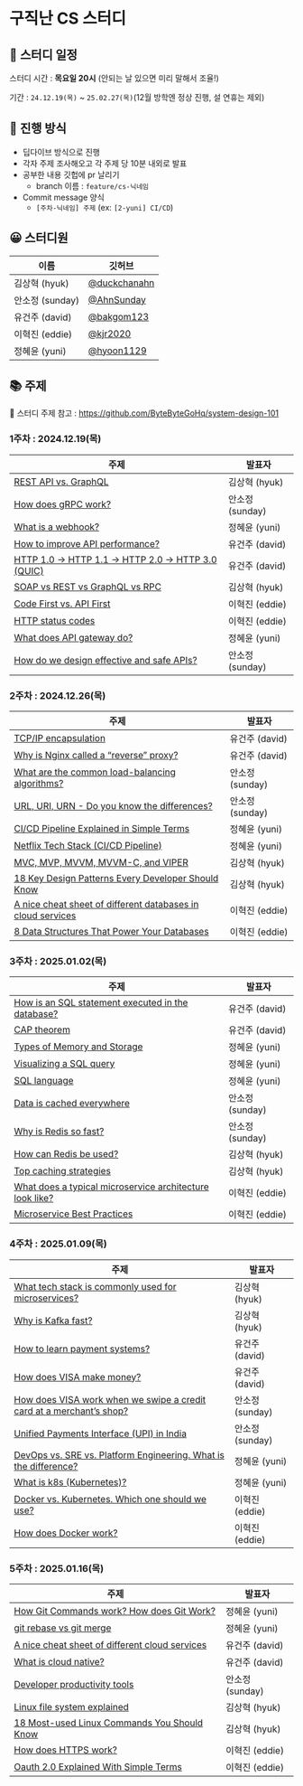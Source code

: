 # 구직난 CS 스터디

## 📅 스터디 일정

스터디 시간 : **목요일 20시** (안되는 날 있으면 미리 말해서 조율!)

기간  : `24.12.19(목)` ~ `25.02.27(목)`(12월 방학엔 정상 진행, 설 연휴는 제외)


## 🚀 진행 방식

- 딥다이브 방식으로 진행
- 각자 주제 조사해오고 각 주제 당 10분 내외로 발표
- 공부한 내용 깃헙에 pr 날리기
    - branch 이름 : `feature/cs-닉네임`
- Commit message 양식
    - `[주차-닉네임] 주제` (ex: `[2-yuni] CI/CD`)

## 😀 스터디원
| **이름** | 깃허브 |
| --- | --- |
| 김상혁 (hyuk) | [@duckchanahn](https://github.com/duckchanahn) |
| 안소정 (sunday) | [@AhnSunday](https://github.com/AhnSunday) |
| 유건주 (david) | [@bakgom123](https://github.com/bakgom123) |
| 이혁진 (eddie) | [@kjr2020](https://github.com/kjr2020) |
| 정혜윤 (yuni) | [@hyoon1129](https://github.com/hyoon1129) |


## 📚 주제 
🔗 스터디 주제 참고 : https://github.com/ByteByteGoHq/system-design-101

### 1주차 : 2024.12.19(목)
| **주제** | **발표자** |
| --- | --- |
| [REST API vs. GraphQL](https://github.com/9-Geek-NaN/CS-Study/blob/main/Communication-protocols/SOAP%20vs%20REST%20vs%20GraphQL%20vs%20RPC.md) | 김상혁 (hyuk) |
| [How does gRPC work?](https://github.com/9-Geek-NaN/CS-Study/blob/main/Communication-protocols/How%20does%20gRPC%20work%3F.md) | 안소정 (sunday) |
| [What is a webhook?](https://github.com/9-Geek-NaN/CS-Study/blob/main/Communication-protocols/What%20is%20a%20webhook%3F.md) | 정혜윤 (yuni) |
| [How to improve API performance?](https://github.com/9-Geek-NaN/CS-Study/blob/main/Communication-protocols/How%20to%20improve%20API%20performance%3F.md) | 유건주 (david) |
| [HTTP 1.0 -> HTTP 1.1 -> HTTP 2.0 -> HTTP 3.0 (QUIC)](https://github.com/9-Geek-NaN/CS-Study/blob/main/Communication-protocols/HTTP%201%200%20-%20HTTP%201%201%20-%20HTTP%202%200%20-%20HTTP%203%200%20(QUIC).md) | 유건주 (david) |
| [SOAP vs REST vs GraphQL vs RPC](https://github.com/9-Geek-NaN/CS-Study/blob/main/Communication-protocols/SOAP%20vs%20REST%20vs%20GraphQL%20vs%20RPC.md) | 김상혁 (hyuk) |
| [Code First vs. API First](https://github.com/9-Geek-NaN/CS-Study/blob/main/Communication-protocols/Code%20First%20vs.%20API%20First.md) | 이혁진 (eddie) |
| [HTTP status codes](https://github.com/9-Geek-NaN/CS-Study/blob/main/Communication-protocols/Http%20status%20codes.md) | 이혁진 (eddie) |
| [What does API gateway do?](https://github.com/9-Geek-NaN/CS-Study/blob/main/Communication-protocols/What%20does%20API%20gateway%20do%3F.md) | 정혜윤 (yuni) |
| [How do we design effective and safe APIs?](https://github.com/9-Geek-NaN/CS-Study/blob/main/Communication-protocols/How%20do%20we%20design%20effective%20and%20safe%20APIs%3F.md) | 안소정 (sunday) |

### 2주차 : 2024.12.26(목)
| **주제** | **발표자** |
| --- | --- |
| [TCP/IP encapsulation](https://github.com/9-Geek-NaN/CS-Study/blob/main/Communication-protocols/TCP%20IP%20encapsulation.md) | 유건주 (david) |
| [Why is Nginx called a “reverse” proxy?](https://github.com/9-Geek-NaN/CS-Study/blob/main/Communication-protocols/Why%20is%20Nginx%20called%20a%20%E2%80%9Creverse%E2%80%9D%20proxy.md) | 유건주 (david) |
| [What are the common load-balancing algorithms?](https://github.com/9-Geek-NaN/CS-Study/blob/main/Communication-protocols/What%20are%20the%20common%20load-balancing%20algorithms%3F.md) | 안소정 (sunday) |
| [URL, URI, URN - Do you know the differences?](https://github.com/9-Geek-NaN/CS-Study/blob/main/Communication-protocols/URL%2C%20URI%2C%20URN%20-%20Do%20you%20know%20the%20differences%3F.md) | 안소정 (sunday) |
| [CI/CD Pipeline Explained in Simple Terms](https://github.com/9-Geek-NaN/CS-Study/blob/main/CICD/CICD%20Pipeline%20Explained%20in%20Simple%20Terms.md) | 정혜윤 (yuni) |
| [Netflix Tech Stack (CI/CD Pipeline)](https://github.com/9-Geek-NaN/CS-Study/blob/main/CICD/Netflix%20Tech%20Stack%20(CICD%20Pipeline).md) | 정혜윤 (yuni) |
| [MVC, MVP, MVVM, MVVM-C, and VIPER](https://github.com/9-Geek-NaN/CS-Study/blob/main/Architecture-patterns/MVC_MVP_MVVM_MVVM-C_and_VIPER.md) | 김상혁 (hyuk) |
| [18 Key Design Patterns Every Developer Should Know](https://github.com/9-Geek-NaN/CS-Study/blob/main/Architecture-patterns/18_Key_Design_Patterns.md) | 김상혁 (hyuk) |
| [A nice cheat sheet of different databases in cloud services](https://github.com/9-Geek-NaN/CS-Study/blob/main/Database/A%20nice%20cheat%20sheet%20of%20different%20databases%20in%20cloud%20services.md) | 이혁진 (eddie) |
| [8 Data Structures That Power Your Databases](https://github.com/9-Geek-NaN/CS-Study/blob/main/Database/8%20Data%20Structures%20That%20Power%20Your%20Databases.md) | 이혁진 (eddie) |


### 3주차 : 2025.01.02(목)
| **주제** | **발표자** |
| --- | --- |
| [How is an SQL statement executed in the database?](https://github.com/9-Geek-NaN/CS-Study/blob/main/Database/How%20is%20an%20SQL%20statement%20executed%20in%20the%20database%3F.md) | 유건주 (david) |
| [CAP theorem](https://github.com/9-Geek-NaN/CS-Study/blob/main/Database/CAP%20theorem.md) | 유건주 (david) |
| [Types of Memory and Storage](https://github.com/9-Geek-NaN/CS-Study/blob/main/Database/Types%20of%20Memory%20and%20Storage.md) | 정혜윤 (yuni) |
| [Visualizing a SQL query](https://github.com/9-Geek-NaN/CS-Study/blob/main/Database/Visualizing%20a%20SQL%20query.md) | 정혜윤 (yuni) |
| [SQL language](https://github.com/9-Geek-NaN/CS-Study/blob/main/Database/SQL%20language.md) | 정혜윤 (yuni) |
| [Data is cached everywhere](https://github.com/9-Geek-NaN/CS-Study/blob/main/Cache/Data%20is%20cached%20everywhere.md) | 안소정 (sunday) |
| [Why is Redis so fast?](https://github.com/9-Geek-NaN/CS-Study/blob/main/Cache/Why%20is%20Redis%20so%20fast%3F.md) | 안소정 (sunday) |
| [How can Redis be used?](https://github.com/9-Geek-NaN/CS-Study/blob/main/Cache/How%20can%20Redis%20be%20used%3F.md) | 김상혁 (hyuk) |
| [Top caching strategies](https://github.com/9-Geek-NaN/CS-Study/blob/main/Cache/Top%20caching%20strategies.md) | 김상혁 (hyuk) |
| [What does a typical microservice architecture look like?](https://github.com/9-Geek-NaN/CS-Study/blob/main/Microservice%20architecture/What%20does%20a%20typical%20microservice%20architecture%20look%20like%3F.md) | 이혁진 (eddie) |
| [Microservice Best Practices](https://github.com/9-Geek-NaN/CS-Study/blob/main/Microservice%20architecture/Microservice%20Best%20Practices.md) | 이혁진 (eddie) |


### 4주차 : 2025.01.09(목)
| **주제** | **발표자** |
| --- | --- |
| [What tech stack is commonly used for microservices?](https://github.com/9-Geek-NaN/CS-Study/blob/main/Microservice%20architecture/What%20tech%20stack%20is%20commonly%20used%20for%20microservices%3F.md) | 김상혁 (hyuk) |
| [Why is Kafka fast?](https://github.com/9-Geek-NaN/CS-Study/blob/main/Microservice%20architecture/Why%20is%20Kafka%20fast.md) | 김상혁 (hyuk) |
| [How to learn payment systems?](https://github.com/9-Geek-NaN/CS-Study/blob/main/Payment-systems/How%20to%20Learn%20Payments%3F.md) | 유건주 (david) |
| [How does VISA make money?](https://github.com/9-Geek-NaN/CS-Study/blob/main/Payment-systems/How%20Does%20VISA%20Make%20Money%3F.md) | 유건주 (david) |
| [How does VISA work when we swipe a credit card at a merchant’s shop?](https://github.com/9-Geek-NaN/CS-Study/blob/main/Payment-systems/How%20does%20VISA%20work%20when%20we%20swipe%20a%20credit%20card%20at%20a%20merchant%E2%80%99s%20shop%3F.md) | 안소정 (sunday) |
| [Unified Payments Interface (UPI) in India](https://github.com/9-Geek-NaN/CS-Study/blob/main/Payment-systems/Payment%20Systems%20Around%20The%20World%20Series%20(Part%201)%3A%20Unified%20Payments%20Interface%20(UPI)%20in%20India.md) | 안소정 (sunday) |
| [DevOps vs. SRE vs. Platform Engineering. What is the difference?](https://github.com/9-Geek-NaN/CS-Study/blob/main/DevOps/DevOps%20vs.%20SRE%20vs.%20Platform%20Engineering.md) | 정혜윤 (yuni) |
| [What is k8s (Kubernetes)?](https://github.com/9-Geek-NaN/CS-Study/blob/main/DevOps/What%20is%20k8s%20(Kubernetes)%3F.md) | 정혜윤 (yuni) |
| [Docker vs. Kubernetes. Which one should we use?](https://github.com/9-Geek-NaN/CS-Study/blob/main/DevOps/Docker%20vs.%20Kubernetes.%20Which%20one%20should%20we%20use%3F.md) | 이혁진 (eddie) |
| [How does Docker work?](https://github.com/9-Geek-NaN/CS-Study/blob/main/DevOps/How%20does%20Docker%20work%3F.md) | 이혁진 (eddie) |


### 5주차 : 2025.01.16(목)
| **주제** | **발표자** |
| --- | --- |
| [How Git Commands work? How does Git Work?](https://github.com/9-Geek-NaN/CS-Study/blob/main/Git/How%20Git%20Commands%20work%3F%20How%20does%20Git%20Work%3F.md) | 정혜윤 (yuni) |
| [git rebase vs git merge](https://github.com/9-Geek-NaN/CS-Study/blob/main/Git/git%20rebase%20vs%20git%20merge.md) | 정혜윤 (yuni) |
| [A nice cheat sheet of different cloud services](https://github.com/9-Geek-NaN/CS-Study/blob/main/Cloud%20Services/A%20nice%20cheat%20sheet%20of%20different%20cloud%20services.md) | 유건주 (david) |
| [What is cloud native?](https://github.com/9-Geek-NaN/CS-Study/blob/main/Cloud%20Services/What%20is%20cloud%20native%3F.md) | 유건주 (david) |
| [Developer productivity tools](https://github.com/9-Geek-NaN/CS-Study/blob/main/Developer%20productivity%20tools/Visualize%20tools.md) | 안소정 (sunday) |
| [Linux file system explained](https://github.com/9-Geek-NaN/CS-Study/blob/main/Linux/Linux%20file%20system%20explained.md) | 김상혁 (hyuk) |
| [18 Most-used Linux Commands You Should Know](https://github.com/9-Geek-NaN/CS-Study/blob/main/Linux/18%20Most-used%20Linux%20Commands%20You%20Should%20Know.md) | 김상혁 (hyuk) |
| [How does HTTPS work?](https://github.com/9-Geek-NaN/CS-Study/blob/main/Security/How%20does%20HTTPS%20work%3F.md) | 이혁진 (eddie) |
| [Oauth 2.0 Explained With Simple Terms](https://github.com/9-Geek-NaN/CS-Study/blob/main/Security/Oauth%202.0%20Explained%20With%20Simple%20Terms.md) | 이혁진 (eddie) |
